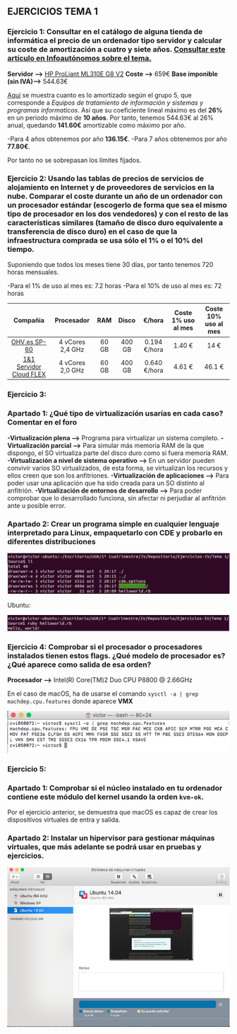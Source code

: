 ## EJERCICIOS TEMA 1


### Ejercicio 1: Consultar en el catálogo de alguna tienda de informática el precio de un ordenador tipo servidor y calcular su coste de amortización a cuatro y siete años. [Consultar este artículo en Infoautónomos sobre el tema.](http://infoautonomos.eleconomista.es/consultas-a-la-comunidad/988/)

**Servidor -->** [HP ProLiant ML310E G8 V2](https://www.pccomponentes.com/hp-proliant-ml310e-g8-v2-intel-xeon-e3-1220v3-4gb-1tb)
**Coste -->** 659€
**Base imponible (sin IVA)-->** 544.63€

[Aquí](https://ayuda.cuentica.com/tabla-anos-porcentajes-amortizacion-simplificada-autonomos-y-profesionales/) se muestra cuanto es lo amortizado según el grupo 5, que corresponde a *Equipos de tratamiento de información y sistemas y programas informaticos*.
Así que su coeficiente lineal máximo es del **26%** en un periodo máximo de **10 años**.
Por tanto, tenemos 544.63€ al 26% anual, quedando **141.60€** amortizable como máximo por año.

-Para 4 años obtenemos por año **136.15€**.
-Para 7 años obtenemos por año **77.80€**.

Por tanto no se sobrepasan los límites fijados.

### Ejercicio 2: Usando las tablas de precios de servicios de alojamiento en Internet y de proveedores de servicios en la nube. Comparar el coste durante un año de un ordenador con un procesador estándar (escogerlo de forma que sea el mismo tipo de procesador en los dos vendedores) y con el resto de las características similares (tamaño de disco duro equivalente a transferencia de disco duro) en el caso de que la infraestructura comprada se usa sólo el 1% o el 10% del tiempo.

Suponiendo que todos los meses tiene 30 días, por tanto tenemos 720 horas mensuales.

-Para el 1% de uso al mes es: 7.2 horas
-Para el 10% de uso al mes es: 72 horas

| Compañia  | Procesador | RAM | Disco | €/hora | Coste 1% uso al mes | Coste 10% uso al mes |
|:-:|:-:|:-:|:-:|:-:|:-:|:-:|
| [OHV.es SP-60](https://www.ovh.es/vps/vps-cloud-ram.xml)  | 4 vCores 2,4 GHz | 60 GB | 400 GB | 0.194 €/hora | 1.40 € | 14 € | 
| [1&1 Servidor Cloud FLEX](https://www.1and1.es/costs?__lf=Order-Tariff) | 4 vCores 2,0 GHz | 60 GB | 400 GB| 0.640 €/hora | 4.61 € | 46.1 € |


### Ejercicio 3:

### Apartado 1: ¿Qué tipo de virtualización usarías en cada caso? Comentar en el foro

**-Virtualización plena -->** Programa para virtualizar un sistema completo.
**-Virtualización parcial -->** Para simular más memoria RAM de la que dispongo, el SO virtualiza parte del disco duro como si fuera memoría RAM.
**-Virtualización a nivel de sistema operativo -->** En un servidor pueden convivir varios SO virtualizados, de esta forma, se virtualizan los recursos y ellos creen que son los anfitriones.
**-Virtualización de aplicaciones -->** Para poder usar una aplicación que ha sido creada para un SO distinto al anfitrión.
**-Virtualización de entornos de desarrollo -->** Para poder comprobar que lo desarrollado funciona, sin afectar ni perjudiar al anfitrión ante u posible error.


### Apartado 2: Crear un programa simple en cualquier lenguaje interpretado para Linux, empaquetarlo con CDE y probarlo en diferentes distribuciones



![Captura CDE](Capturas/Ejercicio3-1.png)

Ubuntu:

![Captura Ubuntu](Capturas/Ejercicio3-2.png)



### Ejercicio 4: Comprobar si el procesador o procesadores instalados tienen estos flags. ¿Qué modelo de procesador es? ¿Qué aparece como salida de esa orden?

**Procesador -->** Intel(R) Core(TM)2 Duo CPU     P8800  @ 2.66GHz

En el caso de macOS, ha de usarse el comando ```sysctl -a | grep machdep.cpu.features``` donde aparece **VMX**

![Captura sysctl -a | grep machdep.cpu](Capturas/Ejercicio4.png)


### Ejercicio 5:

### Apartado 1: Comprobar si el núcleo instalado en tu ordenador contiene este módulo del kernel usando la orden ```kvm-ok```.

Por el ejercicio anterior, se demuestra que macOS es capaz de crear los dispositivos virtuales de entra y salida.

### Apartado 2: Instalar un hipervisor para gestionar máquinas virtuales, que más adelante se podrá usar en pruebas y ejercicios.

![VMware Fusion](Capturas/Ejercicio5.2.png)

